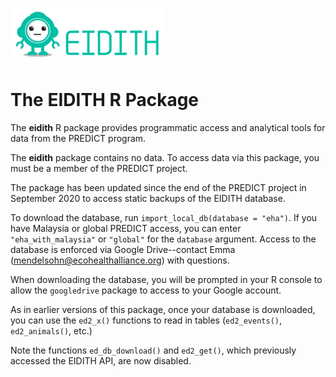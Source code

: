 
<!-- README.md is generated from README.Rmd. Please edit that file -->

![](inst/images/README-eidith-logo-2014.png)

# The EIDITH R Package

The **eidith** R package provides programmatic access and analytical
tools for data from the PREDICT program.

The **eidith** package contains no data. To access data via this package, you must be a
member of the PREDICT project.

The package has been updated since the end of the PREDICT project in September 2020 to access static backups of the EIDITH database.

To download the database, run `import_local_db(database = "eha")`. If you have Malaysia or global PREDICT access, you can enter 
`"eha_with_malaysia"` or `"global"` for the `database` argument. Access to the database is enforced via Google Drive--contact Emma (mendelsohn@ecohealthalliance.org) with questions.

When downloading the database, you will be prompted in your R console to allow the `googledrive` package to access to your Google account. 

As in earlier versions of this package, once your database is downloaded, you can use the `ed2_x()` functions to read in tables (`ed2_events()`, `ed2_animals()`, etc.)

Note the functions `ed_db_download()` and `ed2_get()`, which previously accessed the EIDITH API, are now disabled.


